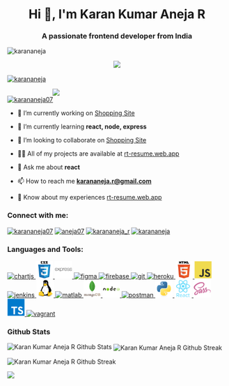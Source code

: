 <h1 align="center">Hi 👋, I'm Karan Kumar Aneja R</h1>
<h3 align="center">A passionate frontend developer from India</h3>

<p align="left"> <img src="https://komarev.com/ghpvc/?username=karananeja&label=Profile%20views&color=0e75b6&style=flat" alt="karananeja" /> </p>

<div align="center">
 <img src="https://readme-typing-svg.herokuapp.com/?lines=Welcome+to+my+github+valley;Front-end+developer;Web+Developer;Adventurer;Problem+Solver;Traveller;&color=teal&center=true" />
</div>

<p align="left"> <a href="https://github.com/ryo-ma/github-profile-trophy"><img src="https://github-profile-trophy.vercel.app/?username=karananeja" alt="karananeja" /></a> </p>

<img align="right" width="400" src ="https://media.giphy.com/media/qgQUggAC3Pfv687qPC/giphy.gif">

<p align="left"> <a href="https://twitter.com/karananeja07" target="blank"><img src="https://img.shields.io/twitter/follow/karananeja07?logo=twitter&style=for-the-badge" alt="karananeja07" /></a> </p>

- 🔭 I’m currently working on [Shopping Site](https://rt-shopping-site.netlify.app)

- 🌱 I’m currently learning **react, node, express**

- 👯 I’m looking to collaborate on [Shopping Site](https://github.com/karananeja/fe-shopping-site)

- 👨‍💻 All of my projects are available at [rt-resume.web.app](https://rt-resume.web.app)

- 💬 Ask me about **react**

- 📫 How to reach me **karananeja.r@gmail.com**

- 📄 Know about my experiences [rt-resume.web.app](https://rt-resume.web.app)

<h3 align="left">Connect with me:</h3>
<p align="left">
<a href="https://twitter.com/karananeja07" target="_blank"><img align="center" src="https://raw.githubusercontent.com/rahuldkjain/github-profile-readme-generator/master/src/images/icons/Social/twitter.svg" alt="karananeja07" height="30" width="40" /></a>
<a href="https://linkedin.com/in/aneja07" target="_blank"><img align="center" src="https://raw.githubusercontent.com/rahuldkjain/github-profile-readme-generator/master/src/images/icons/Social/linked-in-alt.svg" alt="aneja07" height="30" width="40" /></a>
<a href="https://www.hackerrank.com/karananeja_r" target="_blank"><img align="center" src="https://raw.githubusercontent.com/rahuldkjain/github-profile-readme-generator/master/src/images/icons/Social/hackerrank.svg" alt="karananeja_r" height="30" width="40" /></a>
<a href="https://www.leetcode.com/karananeja" target="_blank"><img align="center" src="https://raw.githubusercontent.com/rahuldkjain/github-profile-readme-generator/master/src/images/icons/Social/leet-code.svg" alt="karananeja" height="30" width="40" /></a>
</p>

<h3 align="left">Languages and Tools:</h3>
<p align="left"> <a href="https://www.chartjs.org" target="_blank" rel="noreferrer"> <img src="https://www.chartjs.org/media/logo-title.svg" alt="chartjs" width="40" height="40"/> </a> <a href="https://www.w3schools.com/css/" target="_blank" rel="noreferrer"> <img src="https://raw.githubusercontent.com/devicons/devicon/master/icons/css3/css3-original-wordmark.svg" alt="css3" width="40" height="40"/> </a> <a href="https://expressjs.com" target="_blank" rel="noreferrer"> <img src="https://raw.githubusercontent.com/devicons/devicon/master/icons/express/express-original-wordmark.svg" alt="express" width="40" height="40"/> </a> <a href="https://www.figma.com/" target="_blank" rel="noreferrer"> <img src="https://www.vectorlogo.zone/logos/figma/figma-icon.svg" alt="figma" width="40" height="40"/> </a> <a href="https://firebase.google.com/" target="_blank" rel="noreferrer"> <img src="https://www.vectorlogo.zone/logos/firebase/firebase-icon.svg" alt="firebase" width="40" height="40"/> </a> <a href="https://git-scm.com/" target="_blank" rel="noreferrer"> <img src="https://www.vectorlogo.zone/logos/git-scm/git-scm-icon.svg" alt="git" width="40" height="40"/> </a> <a href="https://heroku.com" target="_blank" rel="noreferrer"> <img src="https://www.vectorlogo.zone/logos/heroku/heroku-icon.svg" alt="heroku" width="40" height="40"/> </a> <a href="https://www.w3.org/html/" target="_blank" rel="noreferrer"> <img src="https://raw.githubusercontent.com/devicons/devicon/master/icons/html5/html5-original-wordmark.svg" alt="html5" width="40" height="40"/> </a> <a href="https://developer.mozilla.org/en-US/docs/Web/JavaScript" target="_blank" rel="noreferrer"> <img src="https://raw.githubusercontent.com/devicons/devicon/master/icons/javascript/javascript-original.svg" alt="javascript" width="40" height="40"/> </a> <a href="https://www.jenkins.io" target="_blank" rel="noreferrer"> <img src="https://www.vectorlogo.zone/logos/jenkins/jenkins-icon.svg" alt="jenkins" width="40" height="40"/> </a> <a href="https://www.linux.org/" target="_blank" rel="noreferrer"> <img src="https://raw.githubusercontent.com/devicons/devicon/master/icons/linux/linux-original.svg" alt="linux" width="40" height="40"/> </a> <a href="https://www.mathworks.com/" target="_blank" rel="noreferrer"> <img src="https://upload.wikimedia.org/wikipedia/commons/2/21/Matlab_Logo.png" alt="matlab" width="40" height="40"/> </a> <a href="https://www.mongodb.com/" target="_blank" rel="noreferrer"> <img src="https://raw.githubusercontent.com/devicons/devicon/master/icons/mongodb/mongodb-original-wordmark.svg" alt="mongodb" width="40" height="40"/> </a> <a href="https://nodejs.org" target="_blank" rel="noreferrer"> <img src="https://raw.githubusercontent.com/devicons/devicon/master/icons/nodejs/nodejs-original-wordmark.svg" alt="nodejs" width="40" height="40"/> </a> <a href="https://postman.com" target="_blank" rel="noreferrer"> <img src="https://www.vectorlogo.zone/logos/getpostman/getpostman-icon.svg" alt="postman" width="40" height="40"/> </a> <a href="https://www.python.org" target="_blank" rel="noreferrer"> <img src="https://raw.githubusercontent.com/devicons/devicon/master/icons/python/python-original.svg" alt="python" width="40" height="40"/> </a> <a href="https://reactjs.org/" target="_blank" rel="noreferrer"> <img src="https://raw.githubusercontent.com/devicons/devicon/master/icons/react/react-original-wordmark.svg" alt="react" width="40" height="40"/> </a> <a href="https://sass-lang.com" target="_blank" rel="noreferrer"> <img src="https://raw.githubusercontent.com/devicons/devicon/master/icons/sass/sass-original.svg" alt="sass" width="40" height="40"/> </a> <a href="https://www.typescriptlang.org/" target="_blank" rel="noreferrer"> <img src="https://raw.githubusercontent.com/devicons/devicon/master/icons/typescript/typescript-original.svg" alt="typescript" width="40" height="40"/> </a> <a href="https://www.vagrantup.com/" target="_blank" rel="noreferrer"> <img src="https://www.vectorlogo.zone/logos/vagrantup/vagrantup-icon.svg" alt="vagrant" width="40" height="40"/> </a> </p>


<h3 align="left">Github Stats</h3>

<p><img align="left" src="https://github-readme-stats.vercel.app/api/top-langs?username=karananeja&theme=dark&hide_border=false&include_all_commits=true&count_private=true&show_icons=true&locale=en&layout=compact" alt="Karan Kumar Aneja R Github Stats" /></p>

<p>&nbsp;<img align="center" src="https://github-readme-stats.vercel.app/api?username=karananeja&theme=dark&hide_border=false&include_all_commits=true&count_private=true&show_icons=true&locale=en" alt="Karan Kumar Aneja R Github Streak" /></p>

<p><img align="center" src="https://github-readme-streak-stats.herokuapp.com/?user=karananeja&theme=dark&hide_border=false" alt="Karan Kumar Aneja R Github Streak" /></p>

![](https://i.imgur.com/waxVImv.png)
